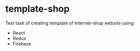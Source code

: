 # template-shop

Test task of creating template of Internet-shop website using:

- React
- Redux
- Firebase
